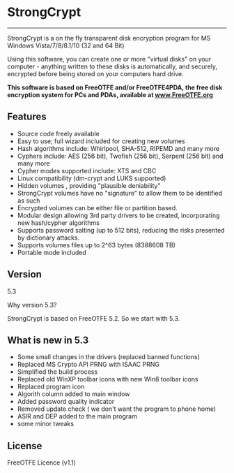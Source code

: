 StrongCrypt
===========
----

StrongCrypt is a on the fly transparent disk encryption program for MS Windows Vista/7/8/8.1/10 (32 and 64 Bit)

Using this software, you can create one or more "virtual disks" on your computer - anything written to these disks is automatically, and securely, encrypted before being stored on your computers hard drive.

**This software is based on FreeOTFE and/or FreeOTFE4PDA, the free disk encryption system for PCs and PDAs, available at www.FreeOTFE.org**

Features
--

  - Source code freely available
  - Easy to use; full wizard included for creating new volumes
  - Hash algorithms include: Whirlpool, SHA-512, RIPEMD and many more
  - Cyphers include: AES (256 bit), Twofish (256 bit), Serpent (256 bit) and many more
  - Cypher modes supported include: XTS and CBC
  - Linux compatibility (dm-crypt and LUKS supported)
  - Hidden volumes , providing "plausible deniability"
  - StrongCrypt volumes have no "signature" to allow them to be identified as such
  - Encrypted volumes can be either file or partition based.
  - Modular design allowing 3rd party drivers to be created, incorporating new hash/cypher algorithms
  - Supports password salting (up to 512 bits), reducing the risks presented by dictionary attacks.
  - Supports volumes files up to 2^63 bytes (8388608 TB)
  - Portable mode included

Version
--
5.3

Why version 5.3?

StrongCrypt is based on FreeOTFE 5.2. So we start with 5.3.

What is new in 5.3
--
  - Some small changes in the drivers (replaced banned functions)
  - Replaced MS Crypto API PRNG with ISAAC PRNG
  - Simplified the build process
  - Replaced old WinXP toolbar icons with new Win8 toolbar icons
  - Replaced program icon
  - Algorith column added to main window
  - Added password quality indicator
  - Removed update check ( we don't want the program to phone home)
  - ASlR and DEP added to the main program
  - some minor tweaks

License
--
FreeOTFE Licence (v1.1)
